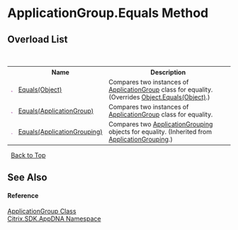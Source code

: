 # ApplicationGroup.Equals Method 
 


## Overload List
&nbsp;<table><tr><th></th><th>Name</th><th>Description</th></tr><tr><td>![Public method](media/pubmethod.gif "Public method")</td><td><a href="M_Citrix_SDK_AppDNA_ApplicationGroup_Equals_1">Equals(Object)</a></td><td>
Compares two instances of <a href="T_Citrix_SDK_AppDNA_ApplicationGroup">ApplicationGroup</a> class for equality.
 (Overrides <a href="http://msdn2.microsoft.com/en-us/library/bsc2ak47" target="_blank">Object.Equals(Object)</a>.)</td></tr><tr><td>![Public method](media/pubmethod.gif "Public method")</td><td><a href="M_Citrix_SDK_AppDNA_ApplicationGroup_Equals">Equals(ApplicationGroup)</a></td><td>
Compares two instances of <a href="T_Citrix_SDK_AppDNA_ApplicationGroup">ApplicationGroup</a> class for equality.</td></tr><tr><td>![Public method](media/pubmethod.gif "Public method")</td><td><a href="M_Citrix_SDK_AppDNA_ApplicationGrouping_Equals">Equals(ApplicationGrouping)</a></td><td>
Compares two <a href="T_Citrix_SDK_AppDNA_ApplicationGrouping">ApplicationGrouping</a> objects for equality.
 (Inherited from <a href="T_Citrix_SDK_AppDNA_ApplicationGrouping">ApplicationGrouping</a>.)</td></tr></table>&nbsp;
<a href="#applicationgroup.equals-method">Back to Top</a>

## See Also


#### Reference
<a href="T_Citrix_SDK_AppDNA_ApplicationGroup">ApplicationGroup Class</a><br /><a href="N_Citrix_SDK_AppDNA">Citrix.SDK.AppDNA Namespace</a><br />